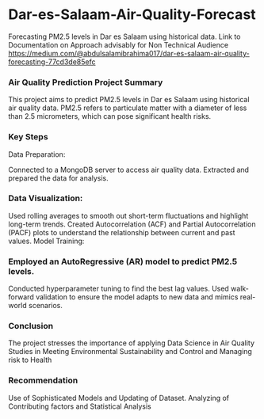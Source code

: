 # Dar-es-Salaam-Air-Quality-Forecast
Forecasting PM2.5 levels in Dar es Salaam using historical data.
Link to Documentation on Approach advisably for Non Technical Audience https://medium.com/@abdulsalamibrahima017/dar-es-salaam-air-quality-forecasting-77cd3de85efc

### Air Quality Prediction Project Summary
This project aims to predict PM2.5 levels in Dar es Salaam using historical air quality data. PM2.5 refers to particulate matter with a diameter of less than 2.5 micrometers, which can pose significant health risks.

### Key Steps
Data Preparation:

Connected to a MongoDB server to access air quality data.
Extracted and prepared the data for analysis.
### Data Visualization:

Used rolling averages to smooth out short-term fluctuations and highlight long-term trends.
Created Autocorrelation (ACF) and Partial Autocorrelation (PACF) plots to understand the relationship between current and past values.
Model Training:

### Employed an AutoRegressive (AR) model to predict PM2.5 levels.
Conducted hyperparameter tuning to find the best lag values.
Used walk-forward validation to ensure the model adapts to new data and mimics real-world scenarios.

### Conclusion
The project stresses the importance of applying Data Science in Air Quality Studies in Meeting Environmental Sustainability and Control and Managing risk to Health

### Recommendation
Use of Sophisticated Models and Updating of Dataset. Analyzing of Contributing factors and Statistical Analysis
